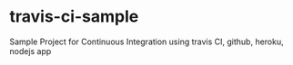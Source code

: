 # travis-ci-sample
Sample Project for Continuous Integration using travis CI, github, heroku, nodejs app
